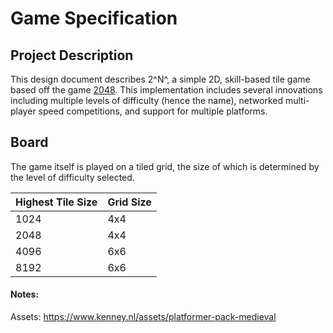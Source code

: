 # Game Specification
## Project Description
This design document describes 2^N^, a simple 2D, skill-based tile game based off the game [2048](https://play2048.co/).  This implementation includes several innovations including multiple levels of difficulty (hence the name), networked multi-player speed competitions, and support for multiple platforms.

## Board
The game itself is played on a tiled grid, the size of which is determined by the level of difficulty selected.

| Highest Tile Size | Grid Size |
|-------------------|-----------|
| 1024              | 4x4       |
| 2048              | 4x4       |
| 4096              | 6x6       |
| 8192              | 6x6       |
#### Notes:
Assets: https://www.kenney.nl/assets/platformer-pack-medieval
<!--stackedit_data:
eyJoaXN0b3J5IjpbLTEyOTQ2MTIwMjMsMjI3NTk3NTQwLDExNz
M3NjkxMjEsLTE3NDQ4NTQyNjRdfQ==
-->